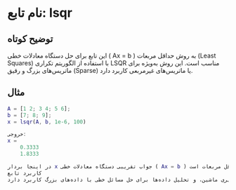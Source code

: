 # نام تابع: lsqr

## توضیح کوتاه
این تابع برای حل دستگاه معادلات خطی \( Ax = b \) به روش حداقل مربعات (Least Squares) با استفاده از الگوریتم تکراری LSQR مناسب است. این روش به‌ویژه برای ماتریس‌های بزرگ و رقیق (Sparse) یا ماتریس‌های غیرمربعی کاربرد دارد.

## مثال
```matlab
A = [1 2; 3 4; 5 6];
b = [7; 8; 9];
x = lsqr(A, b, 1e-6, 100)

خروجی:
x =
    0.3333
    1.8333

در اینجا بردار x جواب تقریبی دستگاه معادلات خطی ( Ax = b ) با استفاده از روش حداقل مربعات است.
کاربرد تابع
از این تابع در جبر خطی برای حل دستگاه‌های معادلات خطی بزرگ، رقیق، یا بیش‌تعیین استفاده می‌شود. این تابع در پردازش سیگنال، بهینه‌سازی، یادگیری ماشین، و تحلیل داده‌ها برای حل مسائل خطی با داده‌های بزرگ کاربرد دارد.```
